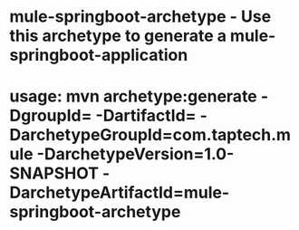 # mule-springboot-archetype - Use this archetype to generate a mule-springboot-application

# usage: mvn archetype:generate -DgroupId=<group-id> -DartifactId=<app-name> -DarchetypeGroupId=com.taptech.mule -DarchetypeVersion=1.0-SNAPSHOT -DarchetypeArtifactId=mule-springboot-archetype
